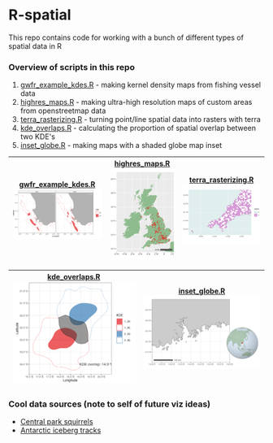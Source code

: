 # R-spatial
This repo contains code for working with a bunch of different types of spatial data in R

### Overview of scripts in this repo
1. [gwfr_example_kdes.R](gfwr_example_kdes.R) - making kernel density maps from fishing vessel data
2. [highres_maps.R](highres_maps.R) - making ultra-high resolution maps of custom areas from openstreetmap data
3. [terra_rasterizing.R](terra_rasterizing.R) - turning point/line spatial data into rasters with terra
4. [kde_overlaps.R](kde_overlaps.R) - calculating the proportion of spatial overlap between two KDE's
5. [inset_globe.R](inset_globe.R) - making maps with a shaded globe map inset

| [gwfr_example_kdes.R](gfwr_example_kdes.R) <br> ![gfwr_example_kdes](plots/gfwr_example_kdes.png) | [highres_maps.R](highres_maps.R) <br> ![highres_maps](plots/highres_maps.png) | [terra_rasterizing.R](terra_rasterizing.R) <br> ![terra_rasterizing](plots/terra_rasterizing.png) |
|:--------------------------------------------------:|:------------------------------------------:|:---------------------------------------------------------:|

| [kde_overlaps.R](kde_overlaps.R) <br> ![kde_overlaps](plots/kde_overlaps.png) | [inset_globe.R](inset_globe.R) <br> ![inset_globe](plots/inset_globe.png) |
|:--------------------------------------------------:|:------------------------------------------:|

### Cool data sources (note to self of future viz ideas)
- [Central park squirrels](https://data.cityofnewyork.us/Environment/2018-Squirrel-Census-Fur-Color-Map/fak5-wcft)
- [Antarctic iceberg tracks](https://github.com/chrieke/iceberg-locations-data)
